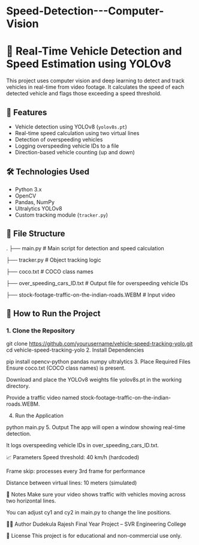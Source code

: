 # Speed-Detection---Computer-Vision
# 🚗 Real-Time Vehicle Detection and Speed Estimation using YOLOv8

This project uses computer vision and deep learning to detect and track vehicles in real-time from video footage. It calculates the speed of each detected vehicle and flags those exceeding a speed threshold.

## 📸 Features

- Vehicle detection using YOLOv8 (`yolov8s.pt`)
- Real-time speed calculation using two virtual lines
- Detection of overspeeding vehicles
- Logging overspeeding vehicle IDs to a file
- Direction-based vehicle counting (up and down)

## 🛠 Technologies Used

- Python 3.x
- OpenCV
- Pandas, NumPy
- Ultralytics YOLOv8
- Custom tracking module (`tracker.py`)

## 📂 File Structure

.
├── main.py # Main script for detection and speed calculation

├── tracker.py # Object tracking logic

├── coco.txt # COCO class names

├── over_speeding_cars_ID.txt # Output file for overspeeding vehicle IDs

├── stock-footage-traffic-on-the-indian-roads.WEBM # Input video


## 🚀 How to Run the Project

### 1. Clone the Repository


git clone https://github.com/yourusername/vehicle-speed-tracking-yolo.git
cd vehicle-speed-tracking-yolo
2. Install Dependencies

pip install opencv-python pandas numpy ultralytics
3. Place Required Files
Ensure coco.txt (COCO class names) is present.

Download and place the YOLOv8 weights file yolov8s.pt in the working directory.

Provide a traffic video named stock-footage-traffic-on-the-indian-roads.WEBM.

4. Run the Application

python main.py
5. Output
The app will open a window showing real-time detection.

It logs overspeeding vehicle IDs in over_speeding_cars_ID.txt.

📈 Parameters
Speed threshold: 40 km/h (hardcoded)

Frame skip: processes every 3rd frame for performance

Distance between virtual lines: 10 meters (simulated)

📌 Notes
Make sure your video shows traffic with vehicles moving across two horizontal lines.

You can adjust cy1 and cy2 in main.py to change the line positions.

🧑‍💻 Author
Dudekula Rajesh
Final Year Project – SVR Engineering College

📄 License
This project is for educational and non-commercial use only.

